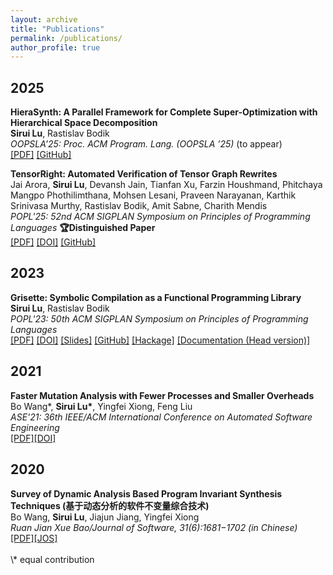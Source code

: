```yaml
---
layout: archive
title: "Publications"
permalink: /publications/
author_profile: true
---
```


<h2>2025</h2>
<b>HieraSynth: A Parallel Framework for Complete
Super-Optimization with Hierarchical Space Decomposition</b><br>
<b>Sirui Lu</b>, Rastislav Bodik<br>
<em>OOPSLA'25: Proc. ACM Program. Lang. (OOPSLA ’25)</em> (to appear)<br>
<a href="/files/OOPSLA25.pdf">[PDF]</a>
<a href="https://github.com/lsrcz/HieraSynth_OOPSLA25_Artifact">[GitHub]</a>
<br>

<b>TensorRight: Automated Verification of Tensor Graph Rewrites</b><br>
Jai Arora, <b>Sirui Lu</b>, Devansh Jain, Tianfan Xu, Farzin Houshmand, Phitchaya Mangpo Phothilimthana, Mohsen Lesani, Praveen Narayanan, Karthik Srinivasa Murthy, Rastislav Bodik, Amit Sabne, Charith Mendis<br>
<em>POPL'25: 52nd ACM SIGPLAN Symposium on Principles of Programming Languages</em> <b>🏆Distinguished Paper</b><br>
<a href="/files/POPL25.pdf">[PDF]</a>
<a href="https://doi.org/10.1145/3704865">[DOI]</a>
<a href="https://github.com/ADAPT-uiuc/TensorRight">[GitHub]</a>
<br>

<h2>2023</h2>
<b>Grisette: Symbolic Compilation as a Functional Programming Library</b><br>
<b>Sirui Lu</b>, Rastislav Bodik<br>
<em>POPL'23: 50th ACM SIGPLAN Symposium on Principles of Programming Languages</em><br>
<a href="/files/POPL23.pdf">[PDF]</a>
<a href="https://doi.org/10.1145/3571209">[DOI]</a>
<a href="/files/POPL23Slides.pdf">[Slides]</a>
<a href="https://github.com/lsrcz/grisette">[GitHub]</a>
<a href="https://hackage.haskell.org/package/grisette">[Hackage]</a>
<a href="/grisette">[Documentation (Head version)]</a>
<br>

<h2>2021</h2>
<b>Faster Mutation Analysis with Fewer Processes and Smaller Overheads</b><br>
Bo Wang*, <b>Sirui Lu*</b>, Yingfei Xiong, Feng Liu<br>
<i>ASE'21: 36th IEEE/ACM International Conference on Automated Software Engineering</i><br>
<a href="/files/ASE21.pdf">[PDF]</a><a href="https://doi.org/10.1109/ASE51524.2021.9678827">[DOI]</a><br>

<h2>2020</h2>
<b>Survey of Dynamic Analysis Based Program Invariant Synthesis Techniques (基于动态分析的软件不变量综合技术)</b><br>
Bo Wang, <b>Sirui Lu</b>, Jiajun Jiang, Yingfei Xiong<br>
<i>Ruan Jian Xue Bao/Journal of Software, 31(6):1681−1702 (in Chinese)</i><br>
<a href="/files/JOS20.pdf">[PDF]</a><a href="http://www.jos.org.cn/html/2020/6/6014.htm">[JOS]</a><br>

<br>
\* equal contribution
